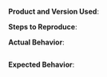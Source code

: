 **Product and Version Used**: 

**Steps to Reproduce**:

**Actual Behavior**:
```csharp
```

**Expected Behavior**:
```csharp
```

